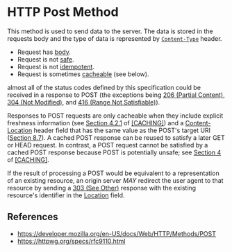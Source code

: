 # HTTP Post Method

This method is used to send data to the server. The data is stored in the requests body and the type of data is represented by [`Content-Type`](/http/headers/content-type) header.

- Request has [body](/http/body).
- Request is not [safe](/http/requests/safe).
- Request is not [idempotent](/http/requests/idempotent).
- Request is sometimes [cacheable](/http/requests/cacheable) (see below).

almost all of the status codes defined by this specification could be received in a response to POST (the exceptions being [206 (Partial Content)](https://httpwg.org/specs/rfc9110.html#status.206), [304 (Not Modified)](https://httpwg.org/specs/rfc9110.html#status.304), and [416 (Range Not Satisfiable)](https://httpwg.org/specs/rfc9110.html#status.416)).

Responses to POST requests are only cacheable when they include explicit freshness information (see [Section 4.2.1](https://httpwg.org/specs/rfc9111.html#calculating.freshness.lifetime "Calculating Freshness Lifetime") of [[CACHING]](https://httpwg.org/specs/rfc9110.html#CACHING)) and a [Content-Location](https://httpwg.org/specs/rfc9110.html#field.content-location) header field that has the same value as the POST's target URI ([Section 8.7](https://httpwg.org/specs/rfc9110.html#field.content-location "Content-Location")). A cached POST response can be reused to satisfy a later GET or HEAD request. In contrast, a POST request cannot be satisfied by a cached POST response because POST is potentially unsafe; see [Section 4](https://httpwg.org/specs/rfc9111.html#constructing.responses.from.caches "Constructing Responses from Caches") of [[CACHING]](https://httpwg.org/specs/rfc9110.html#CACHING).

If the result of processing a POST would be equivalent to a representation of an existing resource, an origin server _MAY_ redirect the user agent to that resource by sending a [303 (See Other)](https://httpwg.org/specs/rfc9110.html#status.303) response with the existing resource's identifier in the [Location](https://httpwg.org/specs/rfc9110.html#field.location) field.

## References

- https://developer.mozilla.org/en-US/docs/Web/HTTP/Methods/POST
- https://httpwg.org/specs/rfc9110.html
